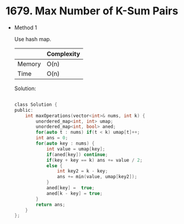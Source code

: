# 1679. Max Number of K-Sum Pairs
- Method 1

    Use hash map.

    | |   Complexity  |
    | ----------- | ----------- | 
    |  Memory     | O(n) | 
    |      Time       |  O(n) | 


    Solution:

    ``` h

    class Solution {
    public:
        int maxOperations(vector<int>& nums, int k) {
            unordered_map<int, int> umap;
            unordered_map<int, bool> aned;
            for(auto t : nums) if(t < k) umap[t]++;
            int ans = 0;
            for(auto key : nums) {
                int value = umap[key];
                if(aned[key]) continue;
                if(key + key == k) ans += value / 2;
                else {
                    int key2 = k - key;
                    ans += min(value, umap[key2]);
                }
                aned[key] =  true;
                aned[k - key] = true;
            }
            return ans;
        }
    };

    ```

<!-- - Method 2

    This is another method.

    | |   Complexity  |
    | ----------- | ----------- | 
    |  Memory     | O(n) | 
    |      Time       |  O(n) | 


    Solution:

    ``` h



    ```

- Additional Knowledge:
       
    Here are some additional knowledge.



<br> -->